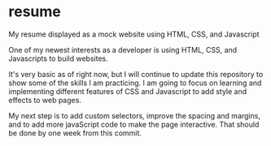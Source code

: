 # resume
My resume displayed as a mock website using HTML, CSS, and Javascript

One of my newest interests as a developer is using HTML, CSS, and Javascripts to build websites.

It's very basic as of right now, but I will continue to update this repository to show some of the skills I am practicing.  I am going to   focus on learning and implementing different features of CSS and Javascript to add style and effects to web pages.

My next step is to add custom selectors, improve the spacing and margins, and to add more javaScript code to make the page interactive.     That should be done by one week from this commit.
